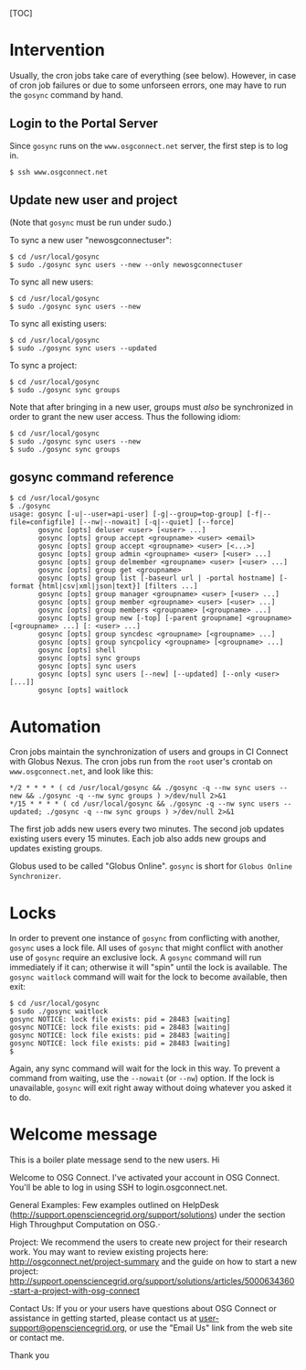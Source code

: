 [TOC]

[title]: - "Create user login and projects by manual intervention with gosync"


# Intervention

Usually, the cron jobs take care of everything (see below). However, in case of cron job failures or due to some unforseen 
errors, one may have to run the `gosync` command by hand. 

## Login to the Portal Server

Since `gosync` runs on the `www.osgconnect.net` server, the first step is to log in.

    $ ssh www.osgconnect.net

## Update new user and project

(Note that `gosync` must be run under sudo.)

To sync a new user "newosgconnectuser":

    $ cd /usr/local/gosync
    $ sudo ./gosync sync users --new --only newosgconnectuser

To sync all new users:

    $ cd /usr/local/gosync
    $ sudo ./gosync sync users --new

To sync all existing users:

    $ cd /usr/local/gosync
    $ sudo ./gosync sync users --updated

To sync a project:

    $ cd /usr/local/gosync
    $ sudo ./gosync sync groups

Note that after bringing in a new user, groups must _also_ be synchronized in order to grant the new user access. Thus the following idiom:

    $ cd /usr/local/gosync
    $ sudo ./gosync sync users --new
    $ sudo ./gosync sync groups



## gosync command reference

    $ cd /usr/local/gosync
    $ ./gosync
    usage: gosync [-u|--user=api-user] [-g|--group=top-group] [-f|--file=configfile] [--nw|--nowait] [-q|--quiet] [--force] 
           gosync [opts] deluser <user> [<user> ...]
           gosync [opts] group accept <groupname> <user> <email>
           gosync [opts] group accept <groupname> <user> [<...>]
           gosync [opts] group admin <groupname> <user> [<user> ...]
           gosync [opts] group delmember <groupname> <user> [<user> ...]
           gosync [opts] group get <groupname>
           gosync [opts] group list [-baseurl url | -portal hostname] [-format {html|csv|xml|json|text}] [filters ...]
           gosync [opts] group manager <groupname> <user> [<user> ...]
           gosync [opts] group member <groupname> <user> [<user> ...]
           gosync [opts] group members <groupname> [<groupname> ...]
           gosync [opts] group new [-top] [-parent groupname] <groupname> [<groupname> ...] [: <user> ...]
           gosync [opts] group syncdesc <groupname> [<groupname> ...]
           gosync [opts] group syncpolicy <groupname> [<groupname> ...]
           gosync [opts] shell
           gosync [opts] sync groups
           gosync [opts] sync users
           gosync [opts] sync users [--new] [--updated] [--only <user> [...]]
           gosync [opts] waitlock
           


# Automation

Cron jobs maintain the synchronization of users and groups in CI Connect with Globus Nexus.  The cron jobs run from the `root` user's crontab on `www.osgconnect.net`, and look like this:

    */2 * * * * ( cd /usr/local/gosync && ./gosync -q --nw sync users --new && ./gosync -q --nw sync groups ) >/dev/null 2>&1
    */15 * * * * ( cd /usr/local/gosync && ./gosync -q --nw sync users --updated; ./gosync -q --nw sync groups ) >/dev/null 2>&1

The first job adds new users every two minutes.  The second job updates existing users every 15 minutes.  Each job also adds new groups and updates existing groups.

Globus used to be called "Globus Online". `gosync` is short for `Globus Online Synchronizer`.

# Locks

In order to prevent one instance of `gosync` from conflicting with another, `gosync` uses a lock file. All uses of `gosync` that might conflict with another use of `gosync` require an exclusive lock.  A `gosync` command will run immediately if it can; otherwise it will "spin" until the lock is available.  The `gosync waitlock` command will wait for the lock to become available, then exit:

    $ cd /usr/local/gosync
    $ sudo ./gosync waitlock
    gosync NOTICE: lock file exists: pid = 28483 [waiting]
    gosync NOTICE: lock file exists: pid = 28483 [waiting]
    gosync NOTICE: lock file exists: pid = 28483 [waiting]
    gosync NOTICE: lock file exists: pid = 28483 [waiting]
    $ 

Again, any sync command will wait for the lock in this way.  To prevent a command from waiting, use the `--nowait` (or `--nw`) option. If the lock is unavailable, `gosync` will exit right away without doing whatever you asked it to do.

# Welcome message 
This is a boiler plate message send to the new users. 
Hi

Welcome to OSG Connect. I've activated your account in OSG Connect. You'll be able to log in using SSH to login.osgconnect.net.

General Examples:
Few examples outlined on  HelpDesk (http://support.opensciencegrid.org/support/solutions) under the section High Throughput Computation on OSG.⋅

Project:
We recommend the users to create new project for their research work.  You may want to review existing projects here: http://osgconnect.net/project-summary  and the guide on how to start a new project:
http://support.opensciencegrid.org/support/solutions/articles/5000634360-start-a-project-with-osg-connect 

Contact Us:
If you or your users have questions about OSG Connect or assistance in getting started, please contact us at user-support@opensciencegrid.org, or use the "Email Us" link from the web site or contact me.

Thank you



